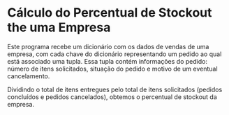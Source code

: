 # Cálculo do Percentual de Stockout the uma Empresa

Este programa recebe um dicionário com os dados de vendas de uma empresa, com cada chave do dicionário representando um pedido ao qual está associado uma tupla. Essa tupla contém informações do pedido: número de itens solicitados, situação do pedido e motivo de um eventual cancelamento.

Dividindo o total de itens entregues pelo total de itens solicitados (pedidos concluídos e pedidos cancelados), obtemos o percentual de stockout da empresa.
